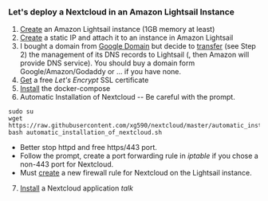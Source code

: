 ### Let's deploy a Nextcloud in an Amazon Lightsail Instance
1. [Create](https://lightsail.aws.amazon.com/ls/docs/en_us/articles/how-to-create-amazon-lightsail-instance-virtual-private-server-vps) an Amazon Lightsail instance (1GB memory at least)
2. [Create](https://lightsail.aws.amazon.com/ls/docs/en_us/articles/lightsail-create-static-ip) a static IP and attach it to an instance in Amazon Lightsail
3. I bought a domain from [Google Domain](https://domains.google/) but decide to [transfer](https://lightsail.aws.amazon.com/ls/docs/en_us/articles/lightsail-how-to-create-dns-entry) (see Step 2) the management of its DNS records to Lightsail (, then Amazon will provide DNS service). You should buy a domain form Google/Amazon/Godaddy or ... if you have none.
4. [Get](https://github.com/xg590/tutorials/blob/master/LetsEncrypt.md) a free <i>Let's Encrypt</i> SSL certificate
5. [Install](https://github.com/xg590/tutorials/blob/master/docker/setup.md) the docker-compose 
6. Automatic Installation of Nextcloud -- Be careful with the prompt.
```shell
sudo su
wget https://raw.githubusercontent.com/xg590/nextcloud/master/automatic_installation_of_nextcloud.sh
bash automatic_installation_of_nextcloud.sh
```
* Better stop httpd and free https/443 port.
* Follow the prompt, create a port forwarding rule in <i>iptable</i> if you chose a non-443 port for Nextcloud. 
* Must [create](https://lightsail.aws.amazon.com/ls/docs/en_us/articles/amazon-lightsail-editing-firewall-rules#firewall-adding-rules) a new firewall rule for Nextcloud on the Lightsail instance.
7. [Install](https://github.com/xg590/nextcloud#install-talk) a Nextcloud application <i>talk<i>
